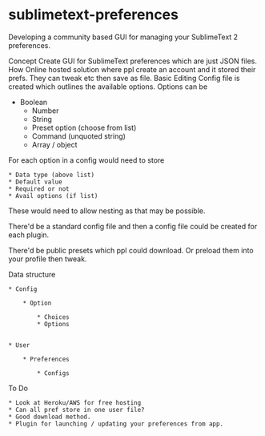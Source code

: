 sublimetext-preferences
=======================

Developing a community based GUI for managing your SublimeText 2 preferences.

Concept
Create GUI for SublimeText preferences which are just JSON files.
How
Online hosted solution where ppl create an account and it stored their prefs. They can tweak etc then save as file. 
Basic Editing
Config file is created which outlines the available options. Options can be

  * Boolean
	* Number
	* String
	* Preset option (choose from list)
	* Command (unquoted string)
	* Array / object

For each option in a config would need to store

	* Data type (above list)
	* Default value
	* Required or not
	* Avail options (if list)

These would need to allow nesting as that may be possible. 

There'd be a standard config file and then a config file could be created for each plugin.

There'd be public presets which ppl could download. Or preload them into your profile then tweak. 

Data structure

	* Config

		* Option

			* Choices
			* Options


	* User

		* Preferences

			* Configs



To Do

	* Look at Heroku/AWS for free hosting
	* Can all pref store in one user file?
	* Good download method. 
	* Plugin for launching / updating your preferences from app. 

